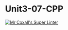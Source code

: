 # Unit3-07-CPP
[![Mr Coxall's Super Linter](https://github.com/ICS3U-C-Programming-Remy-S/Unit3-07-CPP/workflows/Mr%20Coxall's%20Super%20Linter/badge.svg)](https://github.com/ICS3U-C-Programming-Remy-S/Unit3-07-CPP/actions/)

